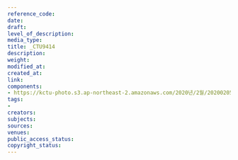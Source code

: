 ```yaml
---
reference_code: 
date: 
draft: 
level_of_description: 
media_type: 
title: _CTU9414
description: 
weight: 
modified_at: 
created_at: 
link: 
components:
- https://kctu-photo.s3.ap-northeast-2.amazonaws.com/2020년/2월/20200205_김명환+위원장+인터뷰/_CTU9414.jpg
tags:
- 
creators: 
subjects: 
sources: 
venues: 
public_access_status: 
copyright_status: 
---
```

